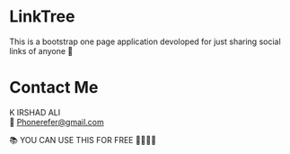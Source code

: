 # LinkTree
 This is a bootstrap one page application devoloped for just sharing social links of anyone 🙂
 
 
 # Contact Me
 
 K IRSHAD ALI </br>
 📧 Phonerefer@gmail.com
 
 📚 YOU CAN USE THIS FOR FREE  🎊🎉🎉🎊
 
